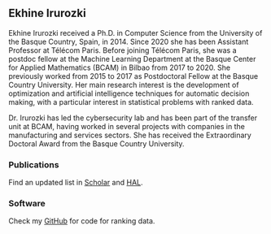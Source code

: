 ## Ekhine Irurozki


Ekhine Irurozki received a Ph.D. in Computer Science from the University of the Basque Country, Spain, in 2014.
Since 2020 she has been Assistant Professor at Télécom Paris. Before joining Télécom Paris, she was a postdoc fellow at the Machine Learning Department at the Basque Center for Applied Mathematics (BCAM) in Bilbao from 2017 to 2020. She previously worked from 2015 to 2017 as Postdoctoral Fellow at the Basque Country University. Her main research interest is the development of optimization and artificial intelligence techniques for automatic decision making, with a particular interest in statistical problems with ranked data.

Dr. Irurozki has led the cybersecurity lab and has been part of the transfer unit at BCAM, having worked in several projects with companies in the manufacturing and services sectors. She has received the Extraordinary Doctoral Award from the Basque Country University.

### Publications

Find an updated list in [Scholar](https://scholar.google.com/citations?hl=en&user=thlVrqIAAAAJ&view_op=list_works&sortby=pubdate) and [HAL](https://hal.archives-ouvertes.fr/search/index/q/*/authIdHal_s/ekiru).

### Software

Check my [GitHub](https://github.com/ekhiru) for code for ranking data.

